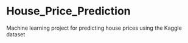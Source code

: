 # House_Price_Prediction
Machine learning project for predicting house prices using the Kaggle dataset
